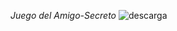 <em> Juego del Amigo-Secreto </em>
![descarga](https://github.com/user-attachments/assets/0d7b50d4-743c-4ca4-8c40-770404daddd0)
